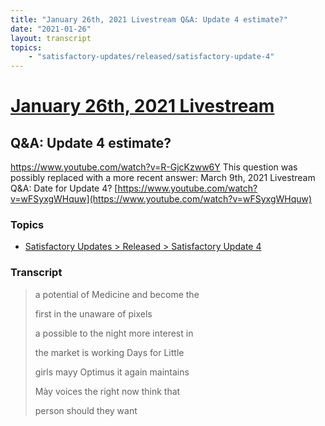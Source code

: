 ```yaml
---
title: "January 26th, 2021 Livestream Q&A: Update 4 estimate?"
date: "2021-01-26"
layout: transcript
topics:
    - "satisfactory-updates/released/satisfactory-update-4"
---
```

# [January 26th, 2021 Livestream](../2021-01-26.md)
## Q&A: Update 4 estimate?
https://www.youtube.com/watch?v=R-GjcKzww6Y
This question was possibly replaced with a more recent answer: March 9th, 2021 Livestream Q&A: Date for Update 4? [https://www.youtube.com/watch?v=wFSyxgWHquw](https://www.youtube.com/watch?v=wFSyxgWHquw)


### Topics
* [Satisfactory Updates > Released > Satisfactory Update 4](../topics/satisfactory-updates/released/satisfactory-update-4.md)

### Transcript

> a potential of Medicine and become the
>
> first in the unaware of pixels
>
> a possible to the night more interest in
>
> the market is working Days for Little
>
> girls mayy Optimus it again maintains
>
> Mày voices the right now think that
>
> person should they want
